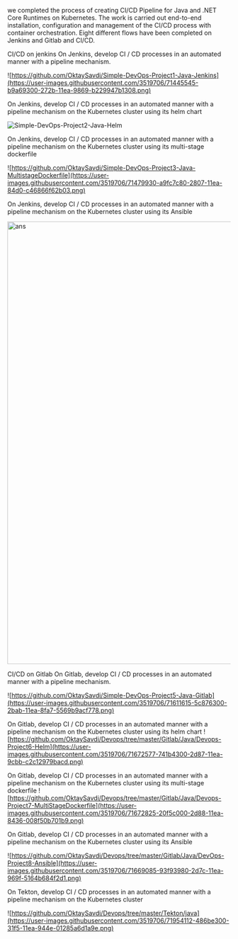 
we completed the process of creating CI/CD Pipeline for Java and .NET Core Runtimes on Kubernetes. 
The work is carried out end-to-end installation, configuration and management of the CI/CD process with container orchestration. 
Eight different flows have been completed on Jenkins and Gitlab and CI/CD.

CI/CD on jenkins
On Jenkins, develop CI / CD processes in an automated manner with a pipeline mechanism.

![https://github.com/OktaySavdi/Simple-DevOps-Project1-Java-Jenkins](https://user-images.githubusercontent.com/3519706/71445545-b9a69300-272b-11ea-9869-b229947b1308.png)

On Jenkins, develop CI / CD processes in an automated manner with a pipeline mechanism on the Kubernetes cluster using its helm chart

![Simple-DevOps-Project2-Java-Helm](https://user-images.githubusercontent.com/3519706/71467177-0beebf00-27d3-11ea-806e-b879f3e652d9.png)

On Jenkins, develop CI / CD processes in an automated manner with a pipeline mechanism on the Kubernetes cluster using its multi-stage dockerfile

![https://github.com/OktaySavdi/Simple-DevOps-Project3-Java-MultistageDockerfile](https://user-images.githubusercontent.com/3519706/71479930-a9fc7c80-2807-11ea-84d0-c46866f62b03.png)

On Jenkins, develop CI / CD processes in an automated manner with a pipeline mechanism on the Kubernetes cluster using its Ansible

<img width="1000" alt="ans" src="https://user-images.githubusercontent.com/3519706/71545177-0ba02080-2999-11ea-8711-81cc18ff05b0.png">

CI/CD on Gitlab
On Gitlab, develop CI / CD processes in an automated manner with a pipeline mechanism.

![https://github.com/OktaySavdi/Simple-DevOps-Project5-Java-Gitlab](https://user-images.githubusercontent.com/3519706/71611615-5c876300-2bab-11ea-8fa7-5569b9acf778.png)

On Gitlab, develop CI / CD processes in an automated manner with a pipeline mechanism on the Kubernetes cluster using its helm chart
![https://github.com/OktaySavdi/Devops/tree/master/Gitlab/Java/Devops-Project6-Helm](https://user-images.githubusercontent.com/3519706/71672577-741b4300-2d87-11ea-9cbb-c2c12979bacd.png)

On Gitlab, develop CI / CD processes in an automated manner with a pipeline mechanism on the Kubernetes cluster using its multi-stage dockerfile
![https://github.com/OktaySavdi/Devops/tree/master/Gitlab/Java/Devops-Project7-MultiStageDockerfile](https://user-images.githubusercontent.com/3519706/71672825-20f5c000-2d88-11ea-8436-008f50b701b9.png)

On Gitlab, develop CI / CD processes in an automated manner with a pipeline mechanism on the Kubernetes cluster using its Ansible

![https://github.com/OktaySavdi/Devops/tree/master/Gitlab/Java/DevOps-Project8-Ansible](https://user-images.githubusercontent.com/3519706/71669085-93f93980-2d7c-11ea-969f-5164b684f2d1.png)

On Tekton, develop CI / CD processes in an automated manner with a pipeline mechanism on the Kubernetes cluster

![https://github.com/OktaySavdi/Devops/tree/master/Tekton/java](https://user-images.githubusercontent.com/3519706/71954112-486be300-31f5-11ea-944e-01285a6d1a9e.png)
